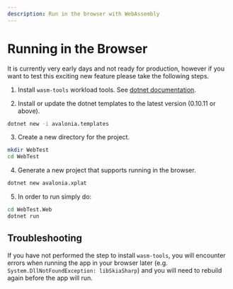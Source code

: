 ```yaml
---
description: Run in the browser with WebAssembly
---
```


# Running in the Browser

It is currently very early days and not ready for production, however if you want to test this exciting new feature please take the following steps.

1. Install ```wasm-tools``` workload tools. See [dotnet documentation](https://docs.microsoft.com/en-us/dotnet/core/tools/dotnet-workload-install).

2. Install or update the dotnet templates to the latest version (0.10.11 or above).

```bash
dotnet new -i avalonia.templates
```

3. Create a new directory for the project.

```bash
mkdir WebTest
cd WebTest
```

4. Generate a new project that supports running in the browser.

```bash
dotnet new avalonia.xplat
```

5. In order to run simply do:

```bash
cd WebTest.Web
dotnet run
```

## Troubleshooting
If you have not performed the step to install `wasm-tools`, you will encounter errors when running the app in your browser later (e.g. `System.DllNotFoundException: libSkiaSharp`) and you will need to rebuild again before the app will run.
